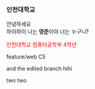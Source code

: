 ### 인천대학교
<!-- 개행: 공백 2칸 -->
안녕하세요  
하이하이 나는 **영준**이야
너는 *누구니*?

<font color="red"> 인천대헉교 컴퓨터공학부 4학년 </font>

feature/web C5

and the edited branch
hihi


two two